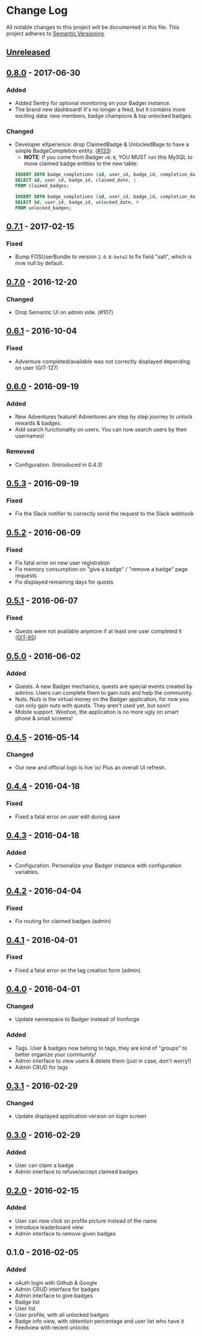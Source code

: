 # Change Log
All notable changes to this project will be documented in this file.
This project adheres to [Semantic Versioning](http://semver.org/).

## [Unreleased]

## [0.8.0] - 2017-06-30
### Added
- Added Sentry for optional monitoring on your Badger instance.
- The brand new dashboard! It's no longer a feed, but it contains more exciting data: new members, badge champions & top unlocked badges.

### Changed
- Developer eXperience: drop ClaimedBadge & UnlockedBage to have a simple BadgeCompletion entity. ([#133](https://github.com/the-badger/badger/issues/133))
    - **NOTE**: If you come from Badger `<0.8`, YOU MUST run this MySQL to move claimed badge entities to the new table:
    ```sql
    INSERT INTO badge_completions (id, user_id, badge_id, completion_date, pending)
    SELECT id, user_id, badge_id, claimed_date, 1
    FROM claimed_badges;
    
    INSERT INTO badge_completions (id, user_id, badge_id, completion_date, pending)
    SELECT id, user_id, badge_id, unlocked_date, 0
    FROM unlocked_badges;
    ```

## [0.7.1] - 2017-02-15
### Fixed
- Bump FOSUserBundle to version `2.0.0-beta2` to fix field "salt", which is now null by default.

## [0.7.0] - 2016-12-20
### Changed
- Drop Semantic UI on admin side. (#107)

## [0.6.1] - 2016-10-04
### Fixed
- Adventure completed/available was not correctly displayed depending on user (GIT-127)

## [0.6.0] - 2016-09-19
### Added
- New Adventures feature! Adventures are step by step journey to unlock rewards & badges.
- Add search functionality on users. You can now search users by their usernames!

### Removed
- Configuration. (Introduced in 0.4.3)

## [0.5.3] - 2016-09-19
### Fixed
- Fix the Slack notifier to correctly send the request to the Slack webhook

## [0.5.2] - 2016-06-09
### Fixed
- Fix fatal error on new user registration
- Fix memory consumption on "give a badge" / "remove a badge" page requests
- Fix displayed remaining days for quests

## [0.5.1] - 2016-06-07
### Fixed
- Quests were not available anymore if at least one user completed it ([GIT-85](https://github.com/the-badger/badger/issues/85))

## [0.5.0] - 2016-06-02
### Added
- Quests. A new Badger mechanics, quests are special events created by admins. Users can complete them to gain nuts and help the community.
- Nuts. Nuts is the virtual money on the Badger application, for now you can only gain nuts with quests. They aren't used yet, but soon!
- Mobile support. Woohoo, the application is no more ugly on smart phone & small screens!

## [0.4.5] - 2016-05-14
### Changed
- Our new and official logo is live \o/ Plus an overall UI refresh.

## [0.4.4] - 2016-04-18
### Fixed
- Fixed a fatal error on user edit during save

## [0.4.3] - 2016-04-18
### Added
- Configuration. Personalize your Badger instance with configuration variables.

## [0.4.2] - 2016-04-04
### Fixed
- Fix routing for claimed badges (admin)

## [0.4.1] - 2016-04-01
### Fixed
- Fixed a fatal error on the tag creation form (admin)

## [0.4.0] - 2016-04-01
### Changed
- Update namespace to Badger instead of Ironforge

### Added
- Tags. User & badges now belong to tags, they are kind of "groups" to better organize your community!
- Admin interface to view users & delete them (just in case, don't worry!)
- Admin CRUD for tags

## [0.3.1] - 2016-02-29
### Changed
- Update displayed application version on login screen

## [0.3.0] - 2016-02-29
### Added
- User can claim a badge
- Admin interface to refuse/accept claimed badges

## [0.2.0] - 2016-02-15
### Added
- User can now click on profile picture instead of the name
- Introduce leaderboard view
- Admin interface to remove given badges

## 0.1.0 - 2016-02-05
### Added
- oAuth login with Github & Google
- Admin CRUD interface for badges
- Admin interface to give badges
- Badge list
- User list
- User profile, with all unlocked badges
- Badge info view, with obtention percentage and user list who have it
- Feedview with recent unlocks

[Unreleased]: https://github.com/the-badger/badger/compare/v0.8.0...HEAD
[0.8.0]: https://github.com/the-badger/badger/compare/v0.7.1...v0.8.0
[0.7.1]: https://github.com/the-badger/badger/compare/v0.7.0...v0.7.1
[0.7.0]: https://github.com/the-badger/badger/compare/v0.6.1...v0.7.0
[0.6.1]: https://github.com/the-badger/badger/compare/v0.6.0...v0.6.1
[0.6.0]: https://github.com/the-badger/badger/compare/v0.5.3...v0.6.0
[0.5.3]: https://github.com/the-badger/badger/compare/v0.5.2...v0.5.3
[0.5.2]: https://github.com/the-badger/badger/compare/v0.5.1...v0.5.2
[0.5.1]: https://github.com/the-badger/badger/compare/v0.5.0...v0.5.1
[0.5.0]: https://github.com/the-badger/badger/compare/v0.4.5...v0.5.0
[0.4.5]: https://github.com/the-badger/badger/compare/v0.4.4...v0.4.5
[0.4.4]: https://github.com/the-badger/badger/compare/v0.4.3...v0.4.4
[0.4.3]: https://github.com/the-badger/badger/compare/v0.4.2...v0.4.3
[0.4.2]: https://github.com/the-badger/badger/compare/v0.4.1...v0.4.2
[0.4.1]: https://github.com/the-badger/badger/compare/v0.4.0...v0.4.1
[0.4.0]: https://github.com/the-badger/badger/compare/v0.3.1...v0.4.0
[0.3.1]: https://github.com/the-badger/badger/compare/v0.3.0...v0.3.1
[0.3.0]: https://github.com/the-badger/badger/compare/v0.2.0...v0.3.0
[0.2.0]: https://github.com/the-badger/badger/compare/v0.1.0...v0.2.0
